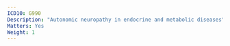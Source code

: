 ```yaml
---
ICD10: G990
Description: "Autonomic neuropathy in endocrine and metabolic diseases"
Matters: Yes
Weight: 1
---
```

